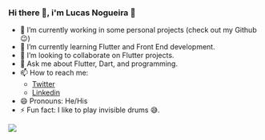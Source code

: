 ### Hi there 👋, i'm Lucas Nogueira 🙂

- 🔭 I’m currently working in some personal projects (check out my Github 😉)
- 🌱 I’m currently learning Flutter and Front End development.
- 👯 I’m looking to collaborate on Flutter projects.
- 💬 Ask me about Flutter, Dart, and programming.
- 📫 How to reach me:
  - [Twitter](https://twitter.com/synclucas)
  - [Linkedin](https://www.linkedin.com/in/sn-lucas/)
- 😄 Pronouns: He/His
- ⚡ Fun fact: I like to play invisible drums 😅.


<img src="https://github-readme-stats.vercel.app/api?username=snlucas&&show_icons=true&title_color=d11b54&icon_color=a8066a&text_color=37d368&bg_color=191919">
